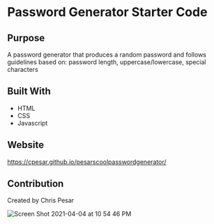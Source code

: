 
# Password Generator Starter Code


## Purpose
A password generator that produces a random password and follows guidelines based on: password length, uppercase/lowercase, special characters 

## Built With
* HTML
* CSS
* Javascript

## Website
 https://cpesar.github.io/pesarscoolpasswordgenerator/

## Contribution
Created by Chris Pesar

![Screen Shot 2021-04-04 at 10 54 46 PM](https://user-images.githubusercontent.com/77510555/113538618-ebe2a980-9598-11eb-85dc-482570e3b29d.png)


